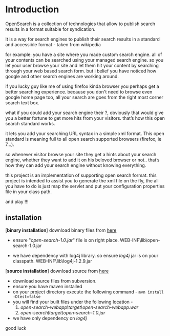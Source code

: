 # Introduction #

OpenSearch is a collection of technologies that allow to publish search results
in a format suitable for syndication.

It is a way for search engines to publish their search results in a standard and accessible format - taken from wikipedia

for example: you have a site where you made custom search engine. all of your contents can be searched using your managed search engine. so you let your user browse your site and let them hit your content by searching through your web based search form. but i belief you have noticed how google and other search engines are working around.

if you lucky guy like me of using firefox kinda browser you perhaps get a better searching experience. because you don't need to browse even google home page too, all your search are goes from the right most corner search text box.

what if you could add your search engine their ?, obviously that would give you a better fortune to get more hits from your visitors. that’s how this open search standard works.

it lets you add your searching URL syntax in a simple xml format. This open standard is meaning full to all open search supported browsers (firefox, ie 7…).

so whenever visitor browse your site they get a hints about your search engine, whether they want to add it on his beloved browser or not.. that’s how they can add your search engine without knowing everything.

this project is an implementation of supporting open search format. this project is intended to assist you to generate the xml file on the fly, the all you have to do is just map the servlet and put your configuration properties file in your class path.

and play !!!

## installation ##
[**binary installation**]
download binary files from [here](http://code.google.com/p/java-open-search-servlet/downloads/list)

  * ensure "_open-search-1.0.jar_" file is on right place.
WEB-INF\lib\open-search-1.0.jar

  * we have dependency with log4j library. so ensure _log4j_ jar is on your classpath.
WEB-INF\lib\log4j-1.2.9.jar

[**source installation**]
download source from [here](https://java-open-search-servlet.googlecode.com/svn/tags/v-1.0/)
  * download source files from subversion.
  * ensure you have maven installed
  * on your project directory execute the following command -
`mvn install -Dtest=false`
  * you will find your built files under the following location -
    1. _open-search-webapp\target\open-search-webapp.war_
    1. _open-search\target\open-search-1.0.jar_
  * we have only dependency on _log4j_

good luck
